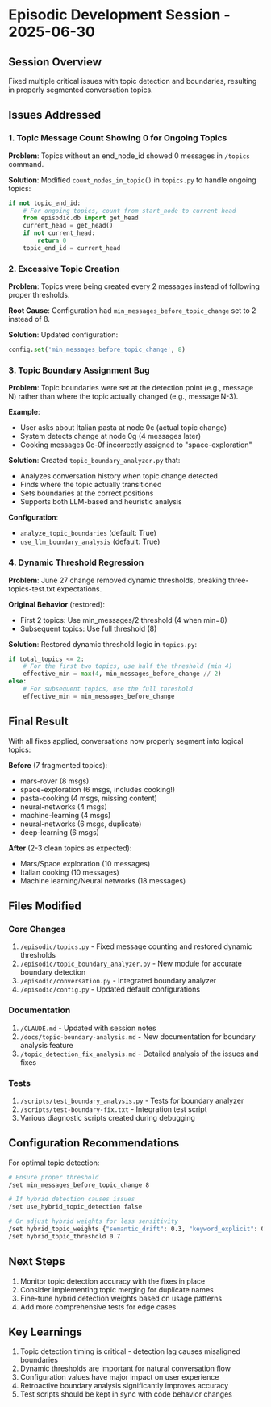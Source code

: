 # Episodic Development Session - 2025-06-30

## Session Overview
Fixed multiple critical issues with topic detection and boundaries, resulting in properly segmented conversation topics.

## Issues Addressed

### 1. Topic Message Count Showing 0 for Ongoing Topics
**Problem**: Topics without an end_node_id showed 0 messages in `/topics` command.

**Solution**: Modified `count_nodes_in_topic()` in `topics.py` to handle ongoing topics:
```python
if not topic_end_id:
    # For ongoing topics, count from start_node to current head
    from episodic.db import get_head
    current_head = get_head()
    if not current_head:
        return 0
    topic_end_id = current_head
```

### 2. Excessive Topic Creation
**Problem**: Topics were being created every 2 messages instead of following proper thresholds.

**Root Cause**: Configuration had `min_messages_before_topic_change` set to 2 instead of 8.

**Solution**: Updated configuration:
```python
config.set('min_messages_before_topic_change', 8)
```

### 3. Topic Boundary Assignment Bug
**Problem**: Topic boundaries were set at the detection point (e.g., message N) rather than where the topic actually changed (e.g., message N-3).

**Example**:
- User asks about Italian pasta at node 0c (actual topic change)
- System detects change at node 0g (4 messages later)
- Cooking messages 0c-0f incorrectly assigned to "space-exploration"

**Solution**: Created `topic_boundary_analyzer.py` that:
- Analyzes conversation history when topic change detected
- Finds where the topic actually transitioned
- Sets boundaries at the correct positions
- Supports both LLM-based and heuristic analysis

**Configuration**:
- `analyze_topic_boundaries` (default: True)
- `use_llm_boundary_analysis` (default: True)

### 4. Dynamic Threshold Regression
**Problem**: June 27 change removed dynamic thresholds, breaking three-topics-test.txt expectations.

**Original Behavior** (restored):
- First 2 topics: Use min_messages/2 threshold (4 when min=8)
- Subsequent topics: Use full threshold (8)

**Solution**: Restored dynamic threshold logic in `topics.py`:
```python
if total_topics <= 2:
    # For the first two topics, use half the threshold (min 4)
    effective_min = max(4, min_messages_before_change // 2)
else:
    # For subsequent topics, use the full threshold
    effective_min = min_messages_before_change
```

## Final Result

With all fixes applied, conversations now properly segment into logical topics:

**Before** (7 fragmented topics):
- mars-rover (8 msgs)
- space-exploration (6 msgs, includes cooking!)
- pasta-cooking (4 msgs, missing content)
- neural-networks (4 msgs)
- machine-learning (4 msgs)
- neural-networks (6 msgs, duplicate)
- deep-learning (6 msgs)

**After** (2-3 clean topics as expected):
- Mars/Space exploration (10 messages)
- Italian cooking (10 messages)
- Machine learning/Neural networks (18 messages)

## Files Modified

### Core Changes
1. `/episodic/topics.py` - Fixed message counting and restored dynamic thresholds
2. `/episodic/topic_boundary_analyzer.py` - New module for accurate boundary detection
3. `/episodic/conversation.py` - Integrated boundary analyzer
4. `/episodic/config.py` - Updated default configurations

### Documentation
1. `/CLAUDE.md` - Updated with session notes
2. `/docs/topic-boundary-analysis.md` - New documentation for boundary analysis feature
3. `/topic_detection_fix_analysis.md` - Detailed analysis of the issues and fixes

### Tests
1. `/scripts/test_boundary_analysis.py` - Tests for boundary analyzer
2. `/scripts/test-boundary-fix.txt` - Integration test script
3. Various diagnostic scripts created during debugging

## Configuration Recommendations

For optimal topic detection:

```bash
# Ensure proper threshold
/set min_messages_before_topic_change 8

# If hybrid detection causes issues
/set use_hybrid_topic_detection false

# Or adjust hybrid weights for less sensitivity
/set hybrid_topic_weights {"semantic_drift": 0.3, "keyword_explicit": 0.4, "keyword_domain": 0.2, "message_gap": 0.05, "conversation_flow": 0.05}
/set hybrid_topic_threshold 0.7
```

## Next Steps

1. Monitor topic detection accuracy with the fixes in place
2. Consider implementing topic merging for duplicate names
3. Fine-tune hybrid detection weights based on usage patterns
4. Add more comprehensive tests for edge cases

## Key Learnings

1. Topic detection timing is critical - detection lag causes misaligned boundaries
2. Dynamic thresholds are important for natural conversation flow
3. Configuration values have major impact on user experience
4. Retroactive boundary analysis significantly improves accuracy
5. Test scripts should be kept in sync with code behavior changes